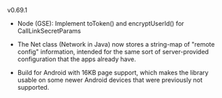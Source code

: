 v0.69.1

- Node (GSE): Implement toToken() and encryptUserId() for CallLinkSecretParams

- The Net class (Network in Java) now stores a string-map of "remote config" information, intended for the same sort of server-provided configuration that the apps already have.

- Build for Android with 16KB page support, which makes the library usable on some newer Android devices that were previously not supported.

